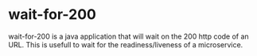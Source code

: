 # wait-for-200
wait-for-200 is a java application that will wait on the 200 http code of an URL. This is usefull to wait for the readiness/liveness of a microservice.
